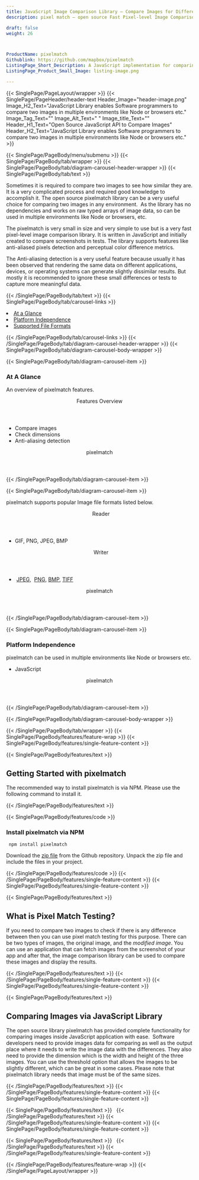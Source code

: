 ```yaml
---
title: JavaScript Image Comparison Library – Compare Images for Differences
description: pixel match – open source Fast Pixel-level Image Comparison library that allows programmers to compare images multiple environments like Node or browsers. 

draft: false
weight: 26



ProductName: pixelmatch
Githublink: https://github.com/mapbox/pixelmatch
ListingPage_Short_Description: A JavaScript implementation for comparing two images in any environment. It supports working with popular image file formats like PNG, JPEG, BMP, TIFF & more.
ListingPage_Product_Small_Image: listing-image.png 

---
```


{{< SinglePage/PageLayout/wrapper >}}
{{< SinglePage/PageHeader/header-text
Header_Image="header-image.png"
Image_H2_Text="JavaScript Library enables Software programmers to compare two images in multiple environments like Node or browsers etc."
Image_Tag_Text=""
Image_Alt_Text=" "
Image_title_Text=""
Header_H1_Text="Open Source JavaScript API to Compare Images"
Header_H2_Text="JavaScript Library enables Software programmers to compare two images in multiple environments like Node or browsers etc." >}}

{{< SinglePage/PageBody/menu/submenu >}}
{{< SinglePage/PageBody/tab/wrapper >}}
{{< SinglePage/PageBody/tab/diagram-carousel-header-wrapper >}}
{{< SinglePage/PageBody/tab/text >}}



<p>Sometimes it is required to compare two images to see how similar they are. It is a very complicated process and required good knowledge to accomplish it. The open source pixelmatch library can be a very useful choice for comparing two images in any environment.  As the library has no dependencies and works on raw typed arrays of image data, so can be used in multiple environments like Node or browsers, etc.</p>
<p>The pixelmatch is very small in size and very simple to use but is a very fast pixel-level image comparison library. It is written in JavaScript and initially created to compare screenshots in tests. The library supports features like anti-aliased pixels detection and perceptual color difference metrics.</p>
<p>The Anti-aliasing detection is a very useful feature because usually it has been observed that rendering the same data on different applications, devices, or operating systems can generate slightly dissimilar results. But mostly it is recommended to ignore these small differences or tests to capture more meaningful data.</p>

{{< /SinglePage/PageBody/tab/text >}}
{{< SinglePage/PageBody/tab/carousel-links >}}

<li data-target="#diagramcarousel" data-slide-to="0"><a href="#">At a Glance</a></li>
<li data-target="#diagramcarousel" data-slide-to="2"><a href="#">Platform Independence</a></li>
<li data-target="#diagramcarousel" data-slide-to="1"><a class="activetab" href="#">Supported File Formats</a></li>


{{< /SinglePage/PageBody/tab/carousel-links >}}
{{< /SinglePage/PageBody/tab/diagram-carousel-header-wrapper >}}
{{< SinglePage/PageBody/tab/diagram-carousel-body-wrapper >}}

{{< SinglePage/PageBody/tab/diagram-carousel-item >}}
<h3>At A Glance</h3>
<p>An overview of pixelmatch features.</p>
<div class="diagram1 d1-poi">
<div class="d1-row">
<div class="d1-col d1-right"><header>Features Overview</header>
<ul>
<li>Compare images</li>
<li>Check dimensions</li>
<li>Anti-aliasing detection</li>
</ul>
</div>
</div>
<div class="d1-logo" style="border: none;"><header>pixelmatch</header><footer><small></small></footer></div>
<!--/logo--></div>
<!--/diagram1-->
{{< /SinglePage/PageBody/tab/diagram-carousel-item >}}

{{< SinglePage/PageBody/tab/diagram-carousel-item >}}
<p>pixelmatch supports popular Image file formats listed below.</p>
<div class="diagram1 d2  d1-poi">
<div class="d1-row">
<div class="d1-col d1-left"><header><i class="fa fa-arrows-v "> </i> Reader</header>
<ul>
<li>GIF, PNG, JPEG, BMP</li>
</ul>
</div>
<!--/left-->
<div class="d1-col d1-right"><header><i class="fa  fa-long-arrow-down"> </i> Writer</header>
<ul>
<li> <a href="https://docs.fileformat.com/image/jpeg/">JPEG</a>,  <a href="https://docs.fileformat.com/image/png/">PNG</a>, <a href="https://docs.fileformat.com/image/bmp/">BMP</a>, <a href="https://docs.fileformat.com/image/tiff/">TIFF</a></li>
</ul>
</div>
<!--/right--></div>
<!--/row-->
<div class="d1-logo" style="border: none;"><header>pixelmatch</header><footer><small></small></footer></div>
<!--/logo--></div>
<!--/diagram2-->
{{< /SinglePage/PageBody/tab/diagram-carousel-item >}}

{{< SinglePage/PageBody/tab/diagram-carousel-item >}}
<h3>Platform Independence</h3>
<p>pixelmatch can be used in multiple environments like Node or browsers etc.</p>
<div class="diagram1 d1-poi">
<div class="d1-row">
<div class="d1-col d1-right">
<ul>
<li>JavaScript </li>
</ul>
</div>
<!--/right--></div>
<!--/row-->
<div class="d1-logo" style="border: none;"><header>pixelmatch</header><footer><small></small></footer></div>
<!--/logo--></div>
<!--/diagram2 -->
{{< /SinglePage/PageBody/tab/diagram-carousel-item >}}

{{< /SinglePage/PageBody/tab/diagram-carousel-body-wrapper >}}

{{< /SinglePage/PageBody/tab/wrapper >}}
{{< SinglePage/PageBody/features/feature-wrap >}}
{{< SinglePage/PageBody/features/single-feature-content >}}

{{< SinglePage/PageBody/features/text >}}
<h2 class="h2title">Getting Started with pixelmatch</h2>
<p>The recommended way to install pixelmatch is via NPM. Please use the following command to install it.</p>
{{< /SinglePage/PageBody/features/text >}}

{{< SinglePage/PageBody/features/code >}}
<h3><strong>Install pixelmatch via NPM</strong></h3>
<pre><code class="html"> npm install pixelmatch </code></pre>

<p>Download the <a href="https://github.com/mapbox/pixelmatch/archive/master.zip">zip file</a> from the Github repository. Unpack the zip file and include the files in your project.</p>

{{< /SinglePage/PageBody/features/code >}}
{{< /SinglePage/PageBody/features/single-feature-content >}}
{{< SinglePage/PageBody/features/single-feature-content >}}

{{< SinglePage/PageBody/features/text >}}
<h2 class="h2title">What is Pixel Match Testing?</h2>
<p>If you need to compare two images to check if there is any difference between then you can use pixel match testing for this purpose. There can be two types of images, the original image, and the <em>modified</em> <em>image</em>. You can use an application that can fetch images from the screenshot of your app and after that, the image comparison library can be used to compare these images and display the results.</p>

{{< /SinglePage/PageBody/features/text >}}
{{< /SinglePage/PageBody/features/single-feature-content >}}
{{< SinglePage/PageBody/features/single-feature-content >}}

{{< SinglePage/PageBody/features/text >}}
<h2 class="h2title">Comparing Images via JavaScript Library</h2>
<p>The open source library pixelmatch has provided complete functionality for comparing images inside JavaScript application with ease.  Software developers need to provide images data for comparing as well as the output place where it needs to write the image data with the differences. They also need to provide the dimension which is the width and height of the three images. You can use the threshold option that allows the images to be slightly different, which can be great in some cases. Please note that pixelmatch library needs that image must be of the same sizes.</p>

{{< /SinglePage/PageBody/features/text >}}
{{< /SinglePage/PageBody/features/single-feature-content >}}
{{< SinglePage/PageBody/features/single-feature-content >}}

{{< SinglePage/PageBody/features/text >}}
 
{{< /SinglePage/PageBody/features/text >}}
{{< /SinglePage/PageBody/features/single-feature-content >}}
{{< SinglePage/PageBody/features/single-feature-content >}}

{{< SinglePage/PageBody/features/text >}}
 
{{< /SinglePage/PageBody/features/text >}}
{{< /SinglePage/PageBody/features/single-feature-content >}}

{{< /SinglePage/PageBody/features/feature-wrap >}}
{{< /SinglePage/PageLayout/wrapper >}}